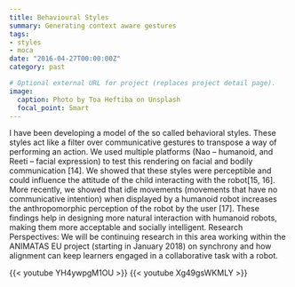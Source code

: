 ```yaml
---
title: Behavioural Styles
summary: Generating context aware gestures
tags:
- styles
- moca
date: "2016-04-27T00:00:00Z"
category: past

# Optional external URL for project (replaces project detail page).
image:
  caption: Photo by Toa Heftiba on Unsplash
  focal_point: Smart
---
```


I have been developing a model of the so called behavioral styles. These styles act like a filter over
communicative gestures to transpose a way of performing an action. We used multiple platforms (Nao – humanoid,
and Reeti – facial expression) to test this rendering on facial and bodily communication [14]. We showed
that these styles were perceptible and could influence the attitude of the child interacting with the
robot[15, 16].
More recently, we showed that idle movements (movements that have no communicative intention) when
displayed by a humanoid robot increases the anthropomorphic perception of the robot by the user
[17].
These findings help in designing more natural interaction with humanoid robots, making them more acceptable
and socially intelligent.
Research Perspectives: We will be continuing research in this area working within the ANIMATAS EU project
(starting in January 2018) on synchrony and how alignment can keep learners engaged in a collaborative task with a
robot.

{{< youtube YH4ywpgM1OU >}}
{{< youtube Xg49gsWKMLY >}}